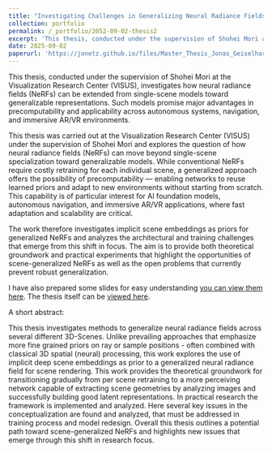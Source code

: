 ```yaml
---
title: "Investigating Challenges in Generalizing Neural Radiance Fields with Learned Scene Priors"
collection: portfolio
permalink: /_portfolio/2052-09-02-thesis2
excerpt: 'This thesis, conducted under the supervision of Shohei Mori at the Visualization Research Center (VISUS), investigates how neural radiance fields (NeRFs) can be extended from single-scene models toward generalizable representations. Such models promise major advantages in precomputability and applicability across autonomous systems, navigation, and immersive AR/VR environments.'
date: 2025-09-02
paperurl: 'https://jonetz.github.io/files/Master_Thesis_Jonas_Geiselhart_compressed.pdf'
---
```

This thesis, conducted under the supervision of Shohei Mori at the Visualization Research Center (VISUS), investigates how neural radiance fields (NeRFs) can be extended from single-scene models toward generalizable representations. Such models promise major advantages in precomputability and applicability across autonomous systems, navigation, and immersive AR/VR environments.

This thesis was carried out at the Visualization Research Center (VISUS) under the supervision of Shohei Mori and explores the question of how neural radiance fields (NeRFs) can move beyond single-scene specialization toward generalizable models. While conventional NeRFs require costly retraining for each individual scene, a generalized approach offers the possibility of precomputability — enabling networks to reuse learned priors and adapt to new environments without starting from scratch. This capability is of particular interest for AI foundation models, autonomous navigation, and immersive AR/VR applications, where fast adaptation and scalability are critical.

The work therefore investigates implicit scene embeddings as priors for generalized NeRFs and analyzes the architectural and training challenges that emerge from this shift in focus. The aim is to provide both theoretical groundwork and practical experiments that highlight the opportunities of scene-generalized NeRFs as well as the open problems that currently prevent robust generalization.

I have also prepared some slides for easy understanding [you can view them here](files/MA_Geiselhart_Investigating_NeRFs.pdf).
The thesis itself can be [viewed here](files\Master_Thesis_Jonas_Geiselhart_compressed.pdf).

A short abstract:

This thesis investigates methods to generalize neural radiance fields across several different 3D-Scenes. Unlike prevailing approaches that emphasize more fine grained priors on ray or sample positions - often combined with classical 3D spatial (neural) processing, this work explores the use of implicit deep scene embeddings as prior to a generalized neural radiance field for scene rendering.
This work provides the theoretical groundwork for transitioning gradually from per scene retraining to a more perceiving network capable of extracting scene geometries by analyzing images and successfully building good latent representations.
In practical research the framework is implemented and analyzed. Here several key issues in the conceptualization are found and analyzed, that must be addressed in training process and model redesign.
Overall this thesis outlines a potential path toward scene-generalized NeRFs and highlights new issues that emerge through this shift in research focus.